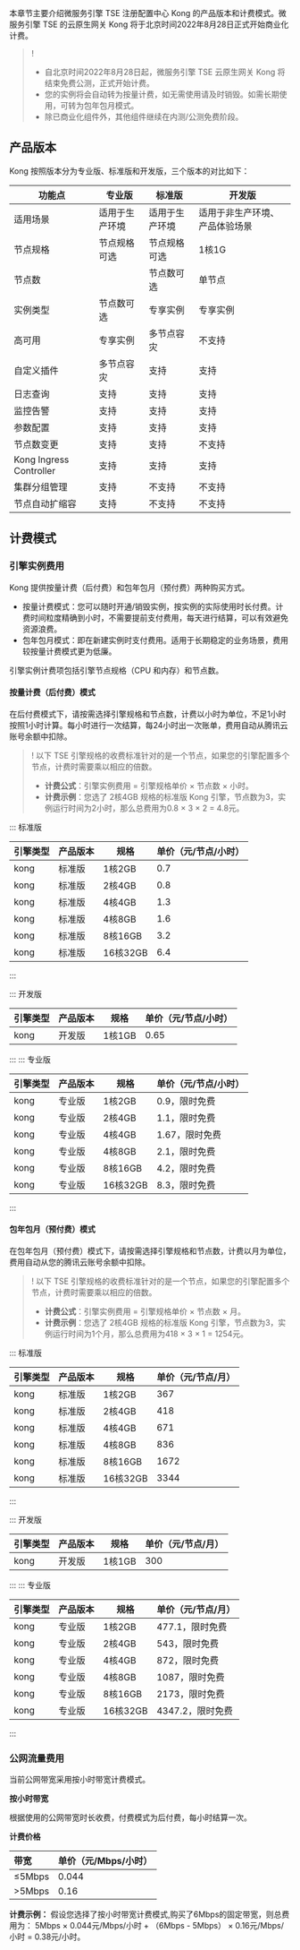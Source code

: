 本章节主要介绍微服务引擎 TSE 注册配置中心 Kong 的产品版本和计费模式。微服务引擎 TSE 的云原生网关 Kong 将于北京时间2022年8月28日正式开始商业化计费。
>!
>- 自北京时间2022年8月28日起，微服务引擎 TSE 云原生网关 Kong 将结束免费公测，正式开始计费。
>- 您的实例将会自动转为按量计费，如无需使用请及时销毁。如需长期使用，可转为包年包月模式。
>- 除已商业化组件外，其他组件继续在内测/公测免费阶段。

## 产品版本

Kong 按照版本分为专业版、标准版和开发版，三个版本的对比如下：

| 功能点 | 专业版 | 标准版 | 开发版 |
| ---- | ---- | ---- |---- |
| 适用场景 | 适用于生产环境 | 适用于生产环境 | 适用于非生产环境、产品体验场景 |
| 节点规格 | 节点规格可选  |节点规格可选 | 1核1G |
| 节点数 |   |节点数可选 | 单节点 |
| 实例类型 | 节点数可选  |专享实例 | 专享实例 |
| 高可用 |  专享实例 |多节点容灾 | 不支持 |
| 自定义插件 |  多节点容灾  | 支持 | 支持 |
| 日志查询 | 支持  | 支持 | 支持 |
| 监控告警 | 支持  | 支持 | 支持 |
| 参数配置 |  支持  | 支持 | 支持 |
| 节点数变更 |  支持  |支持 | 不支持 |
| Kong Ingress Controller |  支持  |支持 | 支持 |
| 集群分组管理 |  支持  |不支持 | 不支持 |
| 节点自动扩缩容 |  支持  |不支持 | 不支持 |

## 计费模式
### 引擎实例费用
Kong 提供按量计费（后付费）和包年包月（预付费）两种购买方式。

- 按量计费模式：您可以随时开通/销毁实例，按实例的实际使用时长付费。计费时间粒度精确到小时，不需要提前支付费用，每天进行结算，可以有效避免资源浪费。
- 包年包月模式：即在新建实例时支付费用。适用于长期稳定的业务场景，费用较按量计费模式更为低廉。

引擎实例计费项包括引擎节点规格（CPU 和内存）和节点数。

#### 按量计费（后付费）模式

在后付费模式下，请按需选择引擎规格和节点数，计费以小时为单位，不足1小时按照1小时计算。每小时进行一次结算，每24小时出一次账单，费用自动从腾讯云账号余额中扣除。
>!
> 以下 TSE 引擎规格的收费标准针对的是一个节点，如果您的引擎配置多个节点，计费时需要乘以相应的倍数。
>- **计费公式**：引擎实例费用 = 引擎规格单价 × 节点数 × 小时。
>- **计费示例**：您选了 2核4GB 规格的标准版 Kong 引擎，节点数为3，实例运行时间为2小时，那么总费用为0.8 × 3 × 2 = 4.8元。

<dx-tabs> 
::: 标准版

| 引擎类型 | 产品版本 | 规格 | 单价（元/节点/小时） |
|-------|-------|-------|-------|
|kong|标准版|1核2GB|0.7|
|kong|标准版|2核4GB|0.8|
|kong|标准版|4核4GB|1.3|
|kong|标准版|4核8GB|1.6|
|kong|标准版|8核16GB|3.2|
|kong|标准版|16核32GB|6.4|
:::

::: 开发版

| 引擎类型 | 产品版本 | 规格 | 单价（元/节点/小时） |
|-------|-------|-------|-------|
|kong|开发版|1核1GB|0.65|

:::
::: 专业版

| 引擎类型 | 产品版本 | 规格 | 单价（元/节点/小时） |
|-------|-------|-------|-------|
|kong|专业版|1核2GB|0.9，限时免费|
|kong|专业版|2核4GB|1.1，限时免费|
|kong|专业版|4核4GB|1.67，限时免费|
|kong|专业版|4核8GB|2.1，限时免费|
|kong|专业版|8核16GB|4.2，限时免费|
|kong|专业版|16核32GB|8.3，限时免费|
:::
</dx-tabs>

#### 包年包月（预付费）模式

在包年包月（预付费）模式下，请按需选择引擎规格和节点数，计费以月为单位，费用自动从您的腾讯云账号余额中扣除。
>!
> 以下 TSE 引擎规格的收费标准针对的是一个节点，如果您的引擎配置多个节点，计费时需要乘以相应的倍数。
>- **计费公式**：引擎实例费用 = 引擎规格单价 × 节点数 × 月。
>- **计费示例**：您选了 2核4GB 规格的标准版 Kong 引擎，节点数为3，实例运行时间为1个月，那么总费用为418 × 3 × 1 = 1254元。

<dx-tabs> 
::: 标准版

| 引擎类型 | 产品版本 | 规格 | 单价（元/节点/月） |
|-------|-------|-------|-------|
|kong|标准版|1核2GB|367|
|kong|标准版|2核4GB|418|
|kong|标准版|4核4GB|671|
|kong|标准版|4核8GB|836|
|kong|标准版|8核16GB|1672|
|kong|标准版|16核32GB|3344|
::: 

::: 开发版

| 引擎类型 | 产品版本 | 规格 | 单价（元/节点/月） |
|-------|-------|-------|-------|
|kong|开发版|1核1GB|300|

::: 
::: 专业版

| 引擎类型 | 产品版本 | 规格 | 单价（元/节点/月） |
|-------|-------|-------|-------|
|kong|专业版|1核2GB|477.1，限时免费|
|kong|专业版|2核4GB|543，限时免费|
|kong|专业版|4核4GB|872，限时免费|
|kong|专业版|4核8GB|1087，限时免费|
|kong|专业版|8核16GB|2173，限时免费|
|kong|专业版|16核32GB|4347.2，限时免费|
::: 
</dx-tabs>

### 公网流量费用

当前公网带宽采用按小时带宽计费模式。

**按小时带宽**

根据使用的公网带宽时长收费，付费模式为后付费，每小时结算一次。

**计费价格**

| 带宽   | 单价（元/Mbps/小时） |
| :----- | :------------------- |
| ≤5Mbps | 0.044                |
| >5Mbps | 0.16                 |

**计费示例：** 假设您选择了按小时带宽计费模式,购买了6Mbps的固定带宽，则总费用为： 5Mbps × 0.044元/Mbps/小时 + （6Mbps - 5Mbps） × 0.16元/Mbps/小时 = 0.38元/小时。


